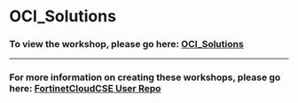 <h1>OCI_Solutions</h1><h3>To view the workshop, please go here: <a href="https://fortinetcloudcse.github.io/OCI_Solutions/">OCI_Solutions</a></h3><hr><h3>For more information on creating these workshops, please go here: <a href="https://fortinetcloudcse.github.io/UserRepo/">FortinetCloudCSE User Repo</a></h3>